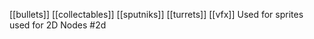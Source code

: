 [[bullets]]
[[collectables]]
[[sputniks]]
[[turrets]]
[[vfx]]
Used for sprites used for 2D Nodes
#2d